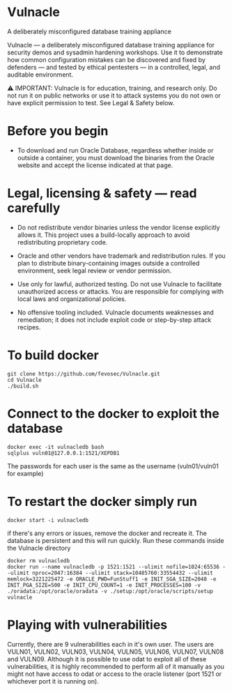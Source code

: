 # Vulnacle
A deliberately misconfigured database training appliance

Vulnacle — a deliberately misconfigured database training appliance for security demos and sysadmin hardening workshops.
Use it to demonstrate how common configuration mistakes can be discovered and fixed by defenders — and tested by ethical pentesters — in a controlled, legal, and auditable environment.

⚠️ IMPORTANT: Vulnacle is for education, training, and research only. Do not run it on public networks or use it to attack systems you do not own or have explicit permission to test. See Legal & Safety below.

# Before you begin
- To download and run Oracle Database, regardless whether inside or outside a container, you must download the binaries from the Oracle website and accept the license indicated at that page.


# Legal, licensing & safety — read carefully

- Do not redistribute vendor binaries unless the vendor license explicitly allows it. This project uses a build-locally approach to avoid redistributing proprietary code.

- Oracle and other vendors have trademark and redistribution rules. If you plan to distribute binary-containing images outside a controlled environment, seek legal review or vendor permission.

- Use only for lawful, authorized testing. Do not use Vulnacle to facilitate unauthorized access or attacks. You are responsible for complying with local laws and organizational policies.

- No offensive tooling included. Vulnacle documents weaknesses and remediation; it does not include exploit code or step-by-step attack recipes.

# To build docker

```
git clone https://github.com/fevosec/Vulnacle.git
cd Vulnacle
./build.sh
```

# Connect to the docker to exploit the database

```
docker exec -it vulnacledb bash
sqlplus vuln01@127.0.0.1:1521/XEPDB1
```

The passwords for each user is the same as the username (vuln01/vuln01 for example)

# To restart the docker simply run

```
docker start -i vulnacledb
```

if there's any errors or issues, remove the docker and recreate it. The database is persistent and this will run quickly. Run these commands inside the Vulnacle directory

```
docker rm vulnacledb
docker run --name vulnacledb -p 1521:1521 --ulimit nofile=1024:65536 --ulimit nproc=2047:16384 --ulimit stack=10485760:33554432 --ulimit memlock=3221225472 -e ORACLE_PWD=FunStuff1 -e INIT_SGA_SIZE=2048 -e INIT_PGA_SIZE=500 -e INIT_CPU_COUNT=1 -e INIT_PROCESSES=100 -v ./oradata:/opt/oracle/oradata -v ./setup:/opt/oracle/scripts/setup  vulnacle

```

# Playing with vulnerabilities

Currently, there are 9 vulnerabilities each in it's own user. The users are VULN01, VULN02, VULN03, VULN04, VULN05, VULN06, VULN07, VULN08 and VULN09. Although it is possible to use odat to exploit all of these vulnerabilities, it is highly recommended to perform all of it manually as you might not have access to odat or access to the oracle listener (port 1521 or whichever port it is running on).

